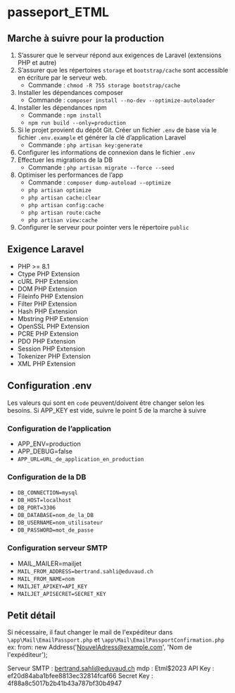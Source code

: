 # passeport_ETML

## Marche à suivre pour la production
1.	S’assurer que le serveur répond aux exigences de Laravel (extensions PHP et autre)
2.	S’assurer que les répertoires `storage` et `bootstrap/cache` sont accessible en écriture par le serveur web.
    - Commande : `chmod -R 755 storage bootstrap/cache`
3.	Installer les dépendances composer
    - Commande : `composer install --no-dev --optimize-autoloader`
4.	Installer les dépendances npm
    - Commande : `npm install`
    - `npm run build --only=production`
5.	Si le projet provient du dépôt Git. Créer un fichier `.env` de base via le fichier `.env.example` et générer la clé d’application Laravel  
    - Commande : `php artisan key:generate`
6.	Configurer les informations de connexion dans le fichier `.env`
7.	Effectuer les migrations de la DB  
    - Commande : `php artisan migrate --force --seed`
8.	Optimiser les performances de l’app  
    - Commande : `composer dump-autoload --optimize`
    - `php artisan optimize`
    - `php artisan cache:clear`
    - `php artisan config:cache`
    - `php artisan route:cache`
    - `php artisan view:cache`
9.	Configurer le serveur pour pointer vers le répertoire `public`

## Exigence Laravel
* PHP >= 8.1
* Ctype PHP Extension
* cURL PHP Extension
* DOM PHP Extension
* Fileinfo PHP Extension
* Filter PHP Extension
* Hash PHP Extension
* Mbstring PHP Extension
* OpenSSL PHP Extension
* PCRE PHP Extension
* PDO PHP Extension
* Session PHP Extension
* Tokenizer PHP Extension
* XML PHP Extension

## Configuration .env
Les valeurs qui sont en `code` peuvent/doivent être changer selon les besoins.
Si APP_KEY est vide, suivre le point 5 de la marche à suivre
### Configuration de l’application
+ APP_ENV=production
+ APP_DEBUG=false
+ `APP_URL=URL_de_application_en_production`
### Configuration de la DB
+ `DB_CONNECTION=mysql`
+ `DB_HOST=localhost`
+ `DB_PORT=3306`
+ `DB_DATABASE=nom_de_la_DB`
+ `DB_USERNAME=nom_utilisateur`
+ `DB_PASSWORD=mot_de_passe`
### Configuration serveur SMTP
+ MAIL_MAILER=mailjet
+ `MAIL_FROM_ADDRESS=bertrand.sahli@eduvaud.ch`
+ `MAIL_FROM_NAME=nom`
+ `MAILJET_APIKEY=API_KEY`
+ `MAILJET_APISECRET=SECRET_KEY`

## Petit détail
Si nécessaire, il faut changer le mail de l'expéditeur dans `\app\Mail\EmailPassport.php` et `\app\Mail\EmailPassportConfirmation.php` ex: from: new Address('NouvelAdress@example.com', 'Nom de l'expéditeur');

Serveur SMTP : bertrand.sahli@eduvaud.ch
mdp : Etml$2023
API Key : ef20d84aba1bfee8813ec32814fcaf66
Secret Key : 4f88a8c5017b2b41b43a787bf30b4947